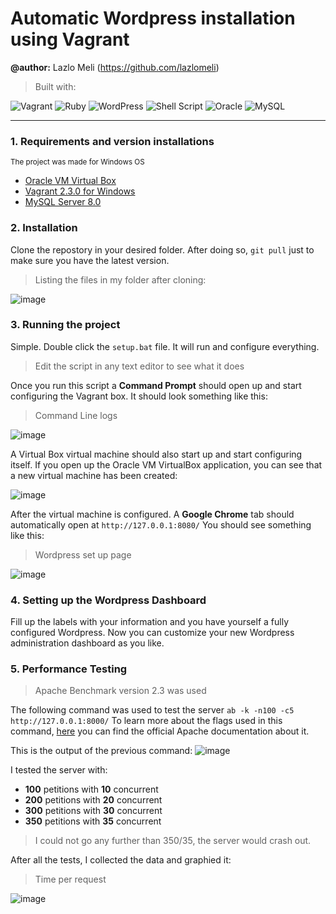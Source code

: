 # Automatic Wordpress installation using Vagrant
**@author:** Lazlo Meli (https://github.com/lazlomeli)

> Built with: 

![Vagrant](https://img.shields.io/badge/vagrant-%231563FF.svg?style=for-the-badge&logo=vagrant&logoColor=white)
![Ruby](https://img.shields.io/badge/ruby-%23CC342D.svg?style=for-the-badge&logo=ruby&logoColor=white)
![WordPress](https://img.shields.io/badge/WordPress-%23117AC9.svg?style=for-the-badge&logo=WordPress&logoColor=white)
![Shell Script](https://img.shields.io/badge/shell_script-%23121011.svg?style=for-the-badge&logo=gnu-bash&logoColor=white)
![Oracle](https://img.shields.io/badge/Oracle-F80000?style=for-the-badge&logo=oracle&logoColor=white)
![MySQL](https://img.shields.io/badge/mysql-%2300f.svg?style=for-the-badge&logo=mysql&logoColor=white)

_______________________________________________________________

### 1. Requirements and version installations
<sup>The project was made for Windows OS</sup>
- [Oracle VM Virtual Box](https://www.virtualbox.org/wiki/Downloads) 
- [Vagrant 2.3.0 for Windows](https://www.vagrantup.com/downloads)
- [MySQL Server 8.0](https://dev.mysql.com/downloads/mysql/)


### 2. Installation
Clone the repostory in your desired folder. After doing so, `git pull` just to make sure you have the latest version.
> Listing the files in my folder after cloning:

![image](https://user-images.githubusercontent.com/72606659/194422481-6b71fe31-383b-4ba8-bacc-5052a6ab4c68.png)


### 3. Running the project
Simple. Double click the `setup.bat` file. It will run and configure everything.
> Edit the script in any text editor to see what it does

Once you run this script a **Command Prompt** should open up and start configuring the Vagrant box. It should look something like this:
> Command Line logs

![image](https://user-images.githubusercontent.com/72606659/194424879-b29db742-f28c-46be-9bb7-16f4025fdfc9.png)

A Virtual Box virtual machine should also start up and start configuring itself.
If you open up the Oracle VM VirtualBox application, you can see that a new virtual machine has been created:

![image](https://user-images.githubusercontent.com/72606659/194425206-6aeabc70-3c07-4fd4-98b9-37492a7d4c0d.png)

After the virtual machine is configured. A **Google Chrome** tab should automatically open at `http://127.0.0.1:8080/`
You should see something like this:
> Wordpress set up page

![image](https://user-images.githubusercontent.com/72606659/194426321-b1a7b03a-77d5-490b-ab14-a29bea32cf59.png)

### 4. Setting up the Wordpress Dashboard

Fill up the labels with your information and you have yourself a fully configured Wordpress. Now you can customize your new Wordpress administration dashboard as you like.

### 5. Performance Testing
> Apache Benchmark version 2.3 was used

The following command was used to test the server `ab -k -n100 -c5 http://127.0.0.1:8000/`
To learn more about the flags used in this command, [here](https://httpd.apache.org/docs/2.4/programs/ab.html) you can find the official Apache documentation about it.

This is the output of the previous command:
![image](https://user-images.githubusercontent.com/72606659/194429378-c5eb790e-b7de-4b74-bc1c-99a528ef65e0.png)

I tested the server with: 
- **100** petitions with **10** concurrent
- **200** petitions with **20** concurrent
- **300** petitions with **30** concurrent
- **350** petitions with **35** concurrent

> I could not go any further than 350/35, the server would crash out.

After all the tests, I collected the data and graphied it:
> Time per request

![image](https://user-images.githubusercontent.com/72606659/194429891-2577c8dc-a68a-4593-9032-709a7416b26c.png)


